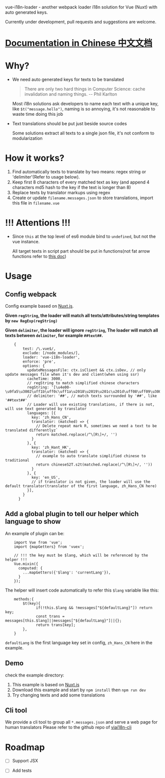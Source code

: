 vue-i18n-loader - another webpack loader i18n solution for Vue (Nuxt) with auto generated keys.

Currently under development, pull requests and suggestions are welcome.

# [Documentation in Chinese 中文文档](https://github.com/bitapp/vue-i18n-loader/blob/master/Readme-CN.md)

# Why?
* We need auto generated keys for texts to be translated
    > There are only two hard things in Computer Science: cache invalidation and naming things. -- Phil Karlton

  Most i18n solutions ask developers to name each text with a unique key, like `$t("message.hello")`, naming is so annoying, it's not reasonable to waste time doing this job

* Text translations should be put just beside source codes

  Some solutions extract all texts to a single json file, it's not conform to modularization

# How it works?
1. Find automatically texts to translate by two means: regex string or 'delimiter'(Refer to usage below).
2. Keep first 8 characters of every matched text as key (and append 4 characters md5 hash to the key if the text is longer than 8)
3. Replace texts by translator markups using regex
4. Create or update `filename.messages.json` to store translations, import this file in `filename.vue`

# **!!! Attentions !!!**
* Since `this` at the top level of es6 module bind to `undefined`, but not the vue instance.

  All target texts in script part should be put in functions(not fat arrow functions refer to [this doc](https://vuejs.org/v2/guide/instance.html#Data-and-Methods))


# Usage

## Config webpack
Config example based on [Nuxt.js](https://nuxtjs.org/).

**Given `regString`, the loader will match all texts/attributes/string templates by `new RegExp(regString)`**

**Given `delimiter`, the loader will ignore `regString`, The loader will match all texts between `delimiter`, for example `##text##`.**
```
    {
        test: /\.vue$/,
        exclude: [/node_modules/],
        loader: 'vue-i18n-loader',
        enforce: 'pre',
        options: {
          updateMessagesFile: ctx.isClient && ctx.isDev, // only update messages file when it's dev and client(when using ssr)
          cacheTime: 3000,
          // regString to match simplified chinese characters
          regString: '[\u4e00-\u9fa5\u3002\uff1b\uff0c\uff1a\u2018\u2019\u201c\u201d\uff08\uff09\u3001\uff1f\uff01\ufe15\u300a\u300b]+',
          // delimiter: '##', // match texts surrounded by '##', like '##text##'
          // Loader will use existing translations, if there is not, will use text generated by translator
          languages: [{
            key: 'zh_Hans_CN',
            translator: (matched) => {
              // Delete repeat mark R, sometimes we need a text to be translated differentlyz`
              return matched.replace(/^\[R\]+/, '')
            }
          }, {
            key: 'zh_Hant_HK',
            translator: (matched) => {
              // example to auto translate simplified chinese to traditional
              return chineseS2T.s2t(matched.replace(/^\[R\]+/, ''))
            }
          }, {
            key: 'en_US',
            // if translator is not given, the loader will use the default translator(translator of the first language, zh_Hans_CN here)
          }],
        }
      }
```
## Add a global plugin to tell our helper which language to show
An example of plugin can be:
```
    import Vue from 'vue';
    import {mapGetters} from 'vuex';

    // !!! the key must be $lang, which will be referenced by the helper !!!
    Vue.mixin({
      computed: {
        ...mapGetters({'$lang': 'currentLang'}),
      }
    });
```
The helper will insert code automatically to refer this `$lang` variable like this:
```
    methods:{
        $t(key){
              if(!this.$lang && !messages["${defaultLang}"]) return key;
              const trans = messages[this.$lang]||messages["${defaultLang}"]||{};
              return trans[key];
        },
    }
```
`defaultLang` is the first language key set in config, `zh_Hans_CN` here in the example.




## Demo
check the example directory:

1. This example is based on [Nuxt.js](https://nuxtjs.org/)
2. Download this example and start by `npm install` then `npm run dev`
3. Try changing texts and add some translations

## Cli tool
We provide a cli tool to group all `*.messages.json` and serve a web page for human translators
Please refer to the github repo of [viai18n-cli](https://github.com/dakang496/viai18n-cli)

# Roadmap
- [ ] Support JSX
- [ ] Add tests


